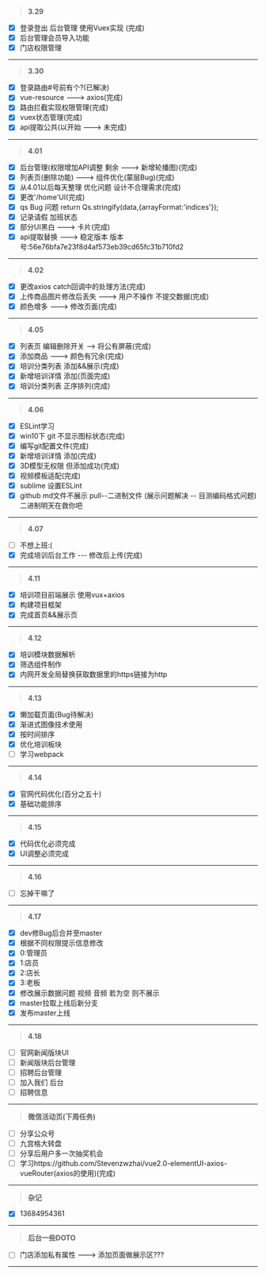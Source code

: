 > **3.29**  

- [x] 登录登出 后台管理 使用Vuex实现 (完成)
- [x] 后台管理会员导入功能
- [x] 门店权限管理
---

> **3.30**

- [x] 登录路由#号前有个?(已解决)
- [x] vue-resource ---> axios(完成)
- [x] 路由拦截实现权限管理(完成)
- [x] vuex状态管理(完成)
- [x] api提取公共(以开始 ---> 未完成)
---

> **4.01**

- [x] 后台管理(权限增加API调整 剩余 ---> 新增轮播图)(完成)
- [x] 列表页(删除功能) ---> 组件优化(蒙层Bug)(完成)
- [x] 从4.01以后每天整理 优化问题 设计不合理需求(完成)
- [x] 更改'/home'UI(完成)
- [x] qs Bug 问题 return Qs.stringify(data,{arrayFormat:'indices'});
- [x] 记录请假 加班状态
- [x] 部分UI黑白 ---> 卡片(完成)
- [x] api提取替换 ---> 稳定版本 版本号:56e76bfa7e23f8d4af573eb39cd65fc31b710fd2
---

> **4.02**

- [x] 更改axios catch回调中的处理方法(完成)
- [x] 上传商品图片修改后丢失 ---> 用户不操作 不提交数据(完成)
- [x] 颜色增多 ---> 修改页面(完成)
---

> **4.05**

- [x] 列表页 编辑删除开关 --> 将公有屏蔽(完成)
- [x] 添加商品 ---> 颜色有冗余(完成)
- [x] 培训分类列表 添加&&展示(完成)
- [x] 新增培训详情 添加(页面完成)
- [x] 培训分类列表 正序排列(完成)
---

> **4.06**

- [x] ESLint学习
- [x] win10下 git 不显示图标状态(完成)
- [x] 编写git配置文件(完成)
- [x] 新增培训详情 添加(完成)
- [x] 3D模型无权限 但添加成功(完成)
- [x] 视频模板适配(完成)
- [x] sublime 设置ESLint
- [x] github md文件不展示 pull--二进制文件 (展示问题解决 -- 目测编码格式问题) 二进制明天在救你吧
---

> **4.07**

- [ ] 不想上班:(
- [x] 完成培训后台工作 --- 修改后上传(完成)
---

> **4.11**

- [x] 培训项目前端展示 使用vux+axios
- [x] 构建项目框架
- [x] 完成首页&&展示页
---

> **4.12**

- [x] 培训模块数据解析
- [x] 筛选组件制作
- [x] 内网开发全局替换获取数据里的https链接为http
---

> **4.13**

- [x] 懒加载页面(Bug待解决)
- [x] 渐进式图像技术使用
- [x] 按时间排序
- [x] 优化培训板块
- [ ] 学习webpack
---

> **4.14**

- [x] 官网代码优化(百分之五十)
- [x] 基础功能排序
---

> **4.15**

- [x] 代码优化必须完成
- [x] UI调整必须完成
---

> **4.16**

- [ ] 忘掉干嘛了
---

> **4.17**

- [x] dev修Bug后合并至master
- [x] 根据不同权限提示信息修改
- [x] 0:管理员
- [x] 1:店员
- [x] 2:店长
- [x] 3:老板
- [x] 修改展示数据问题 视频 音频 若为空 则不展示
- [x] master拉取上线后新分支
- [x] 发布master上线
---

> **4.18**

- [ ] 官网新闻版块UI
- [ ] 新闻版块后台管理
- [ ] 招聘后台管理
- [ ] 加入我们 后台
- [ ] 招聘信息
---


> **微信活动页(下周任务)**

- [ ] 分享公众号
- [ ] 九宫格大转盘
- [ ] 分享后用户多一次抽奖机会
- [ ] 学习https://github.com/Stevenzwzhai/vue2.0-elementUI-axios-vueRouter(axios的使用)(完成)
---

> **杂记**

- [x] 13684954361
---

> **后台一些DOTO**

- [ ] 门店添加私有属性 ---> 添加页面做展示区???
---